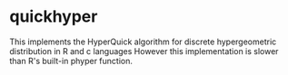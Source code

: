 # quickhyper

This implements the HyperQuick algorithm for discrete hypergeometric distribution in R and c languages
However this implementation is slower than R's built-in phyper function.

